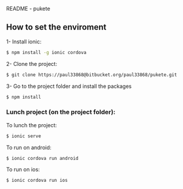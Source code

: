 README - pukete
## How to set the enviroment

1- Install ionic:

```bash
$ npm install -g ionic cordova
```

2- Clone the project:

```bash
$ git clone https://paul33868@bitbucket.org/paul33868/pukete.git
```

3- Go to the project folder and install the packages

```bash
$ npm install
```

### Lunch project (on the project folder):

To lunch the project:

```bash
$ ionic serve
```

To run on android:

```bash
$ ionic cordova run android
```

To run on ios:

```bash
$ ionic cordova run ios
```